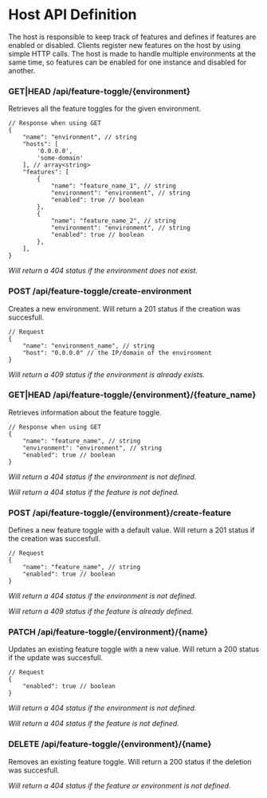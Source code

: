 # Host API Definition

The host is responsible to keep track of features and defines if features are enabled or disabled. Clients register new features on the host by using simple
HTTP calls. The host is made to handle multiple environments at the same time, so features can be enabled for one instance and disabled for another.

### GET|HEAD /api/feature-toggle/{environment}

Retrieves all the feature toggles for the given environment.

```json5
// Response when using GET
{
    "name": "environment", // string
    "hosts": [
        '0.0.0.0',
        'some-domain'
    ], // array<string>
    "features": [
        {
            "name": "feature_name_1", // string
            "environment": "environment", // string
            "enabled": true // boolean
        },
        {
            "name": "feature_name_2", // string
            "environment": "environment", // string
            "enabled": true // boolean
        },
    ],
}
```

*Will return a 404 status if the environment does not exist.*

### POST /api/feature-toggle/create-environment

Creates a new environment. Will return a 201 status if the creation was succesfull.

```json5
// Request
{
    "name": "environment_name", // string
    "host": "0.0.0.0" // the IP/domain of the environment
}
```

*Will return a 409 status if the environment is already exists.*

### GET|HEAD /api/feature-toggle/{environment}/{feature_name}

Retrieves information about the feature toggle.

```json5
// Response when using GET
{
    "name": "feature_name", // string
    "environment": "environment", // string
    "enabled": true // boolean
}
```

*Will return a 404 status if the environment is not defined.*

*Will return a 404 status if the feature is not defined.*

### POST /api/feature-toggle/{environment}/create-feature

Defines a new feature toggle with a default value. Will return a 201 status if the creation was succesfull.

```json5
// Request
{
    "name": "feature_name", // string
    "enabled": true // boolean
}
```

*Will return a 404 status if the environment is not defined.*

*Will return a 409 status if the feature is already defined.*

### PATCH /api/feature-toggle/{environment}/{name}

Updates an existing feature toggle with a new value. Will return a 200 status if the update was succesfull.

```json5
// Request
{
    "enabled": true // boolean
}
```

*Will return a 404 status if the environment is not defined.*

*Will return a 404 status if the feature is not defined.*

### DELETE /api/feature-toggle/{environment}/{name}

Removes an existing feature toggle. Will return a 200 status if the deletion was succesfull.

*Will return a 404 status if the feature or environment is not defined.*
